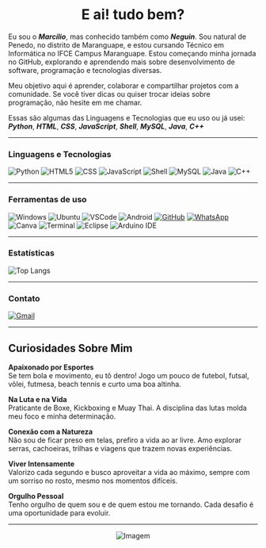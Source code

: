 <h1 align="center">E ai! tudo bem? </h1>

Eu sou o _**Marcilio**_, mas conhecido também como _**Neguin**_. Sou natural de Penedo, no distrito de Maranguape, e estou cursando Técnico em Informática no IFCE Campus Maranguape. Estou começando minha jornada no GitHub, explorando e aprendendo mais sobre desenvolvimento de software, programação e tecnologias diversas.

 Meu objetivo aqui é aprender, colaborar e compartilhar projetos com a comunidade. Se você tiver dicas ou quiser trocar ideias sobre programação, não hesite em me chamar.

 Essas são algumas das Linguagens e Tecnologias que eu uso ou já usei:  
_**Python**_, _**HTML**_, _**CSS**_, _**JavaScript**_, _**Shell**_, _**MySQL**_, _**Java**_, _**C++**_

---

### Linguagens e Tecnologias

![Python](https://img.shields.io/badge/Python-000000?style=for-the-badge&logo=python&logoColor=white)
![HTML5](https://img.shields.io/badge/HTML5-000000?style=for-the-badge&logo=html5&logoColor=white)
![CSS](https://img.shields.io/badge/CSS-000000?style=for-the-badge&logo=css3&logoColor=white)
![JavaScript](https://img.shields.io/badge/JavaScript-000000?style=for-the-badge&logo=javascript&logoColor=white)
![Shell](https://img.shields.io/badge/Shell-000000?style=for-the-badge&logo=gnubash&logoColor=white)
![MySQL](https://img.shields.io/badge/MySQL-000000?style=for-the-badge&logo=mysql&logoColor=white)
![Java](https://img.shields.io/badge/Java-000000?style=for-the-badge&logo=openjdk&logoColor=white)
![C++](https://img.shields.io/badge/C++-000000?style=for-the-badge&logo=c%2B%2B&logoColor=white)

---

### Ferramentas de uso

![Windows](https://img.shields.io/badge/Windows-000000?style=for-the-badge&logo=windows&logoColor=white)
![Ubuntu](https://img.shields.io/badge/Ubuntu-000000?style=for-the-badge&logo=ubuntu&logoColor=white)
![VSCode](https://img.shields.io/badge/VS_Code-000000?style=for-the-badge&logo=visualstudiocode&logoColor=white)
![Android](https://img.shields.io/badge/Android-000000?style=for-the-badge&logo=android&logoColor=white)
[![GitHub](https://img.shields.io/badge/GitHub-000000?style=for-the-badge&logo=github&logoColor=white)](https://github.com/Neguin05)
[![WhatsApp](https://img.shields.io/badge/WhatsApp-000000?style=for-the-badge&logo=whatsapp&logoColor=white)](https://wa.me/+5585989468578)
![Canva](https://img.shields.io/badge/Canva-000000?style=for-the-badge&logo=canva&logoColor=white)
![Terminal](https://img.shields.io/badge/Terminal-000000?style=for-the-badge&logo=gnubash&logoColor=white)
![Eclipse](https://img.shields.io/badge/Eclipse-000000?style=for-the-badge&logo=eclipseide&logoColor=white)
![Arduino IDE](https://img.shields.io/badge/Arduino_IDE-000000?style=for-the-badge&logo=arduino&logoColor=white)

---

###  Estatísticas

![Top Langs](https://github-readme-stats.vercel.app/api/top-langs/?username=Neguin05&layout=compact&bg_color=000000&title_color=ffffff&text_color=ffffff&icon_color=ffffff&border_color=ffffff)


---

###  Contato

[![Gmail](https://img.shields.io/badge/Gmail-000000?style=for-the-badge&logo=gmail&logoColor=white)](mailto:marcilionunes2006@gmail.com)

---

##  Curiosidades Sobre Mim

 **Apaixonado por Esportes**  
Se tem bola e movimento, eu tô dentro! Jogo um pouco de futebol, futsal, vôlei, futmesa, beach tennis e curto uma boa altinha.

 **Na Luta e na Vida**  
Praticante de Boxe, Kickboxing e Muay Thai. A disciplina das lutas molda meu foco e minha determinação.

 **Conexão com a Natureza**  
Não sou de ficar preso em telas, prefiro a vida ao ar livre. Amo explorar serras, cachoeiras, trilhas e viagens que trazem novas experiências.

 **Viver Intensamente**  
Valorizo cada segundo e busco aproveitar a vida ao máximo, sempre com um sorriso no rosto, mesmo nos momentos difíceis.

 **Orgulho Pessoal**  
Tenho orgulho de quem sou e de quem estou me tornando. Cada desafio é uma oportunidade para evoluir.

---

<p align="center">
  <img src="https://github.com/VariableBee/VariableBee/assets/77739311/4e9f41af-6b57-49a7-b15a-74322e96b4d7" alt="Imagem" />
</p>



